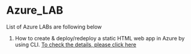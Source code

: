 # Azure_LAB

List of Azure LABs are following below

1. How to create & deploy/redeploy a static HTML web app in Azure by using CLI. [To check the details, please click here](https://github.com/mdtanbirtanim/Azure_LAB/blob/master/1.md)
